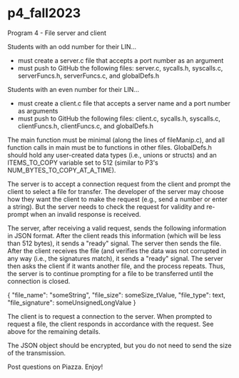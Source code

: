 # p4_fall2023
Program 4 - File server and client

Students with an odd number for their LIN...
* must create a server.c file that accepts a port number as an argument
* must push to GitHub the following files: server.c, sycalls.h, syscalls.c, serverFuncs.h, serverFuncs.c, and globalDefs.h

Students with an even number for their LIN...
* must create a client.c file that accepts a server name and a port number as arguments
* must push to GitHub the following files: client.c, sycalls.h, syscalls.c, clientFuncs.h, clientFuncs.c, and globalDefs.h

The main function must be minimal (along the lines of fileManip.c), and all function calls in main must be to functions in other files. GlobalDefs.h should hold any user-created data types (i.e., unions or structs) and an ITEMS_TO_COPY variable set to 512 (similar to P3's NUM_BYTES_TO_COPY_AT_A_TIME).

The server is to accept a connection request from the client and prompt the client to select a file for transfer. The developer of the server may choose how they want the client to make the request (e.g., send a number or enter a string). But the server needs to check the request for validity and re-prompt when an invalid response is received.

The server, after receiving a valid request, sends the following information in JSON format. After the client reads this information (which will be less than 512 bytes), it sends a "ready" signal. The server then sends the file. After the client receives the file (and verifies the data was not corrupted in any way (i.e., the signatures match), it sends a "ready" signal. The server then asks the client if it wants another file, and the process repeats. Thus, the server is to continue prompting for a file to be transferred until the connection is closed.

{
  "file_name": "someString",
  "file_size": someSize_tValue,
  "file_type": text,
  "file_signature": someUnsignedLongValue
}

The client is to request a connection to the server. When prompted to request a file, the client responds in accordance with the request. See above for the remaining details.

The JSON object should be encrypted, but you do not need to send the size of the transmission.

Post questions on Piazza. Enjoy!
